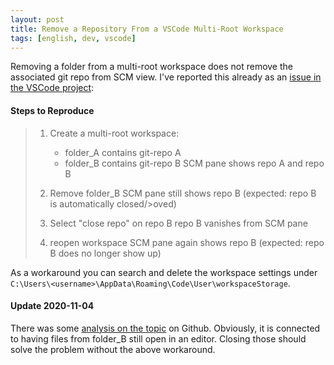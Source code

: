 ```yaml
---
layout: post
title: Remove a Repository From a VSCode Multi-Root Workspace
tags: [english, dev, vscode]
---
```

Removing a folder from a multi-root workspace does not remove the associated git
repo from SCM view. I've reported this already as an [issue in the VSCode
project][issue]:

#### Steps to Reproduce ####

> 1.  Create a multi-root workspace:
>     * folder_A contains git-repo A
>     * folder_B contains git-repo B
>     SCM pane shows repo A and repo B
> 
> 2.  Remove folder_B SCM pane still shows repo B (expected: repo B is
>     automatically closed/>oved)
> 
> 3.  Select "close repo" on repo B repo B vanishes from SCM pane
> 
> 4.  reopen workspace SCM pane again shows repo B (expected: repo B does no
>     longer show up)

As a workaround you can search and delete the workspace settings under
`C:\Users\<username>\AppData\Roaming\Code\User\workspaceStorage`.

#### Update 2020-11-04 ####

There was some [analysis on the topic](analysis) on Github. Obviously, it is
connected to having files from folder_B still open in an editor. Closing those
should solve the problem without the above workaround. 

[issue]:    https://github.com/microsoft/vscode/issues/108757/
[analysis]: https://github.com/microsoft/vscode/issues/108757/#issuecomment-713690131